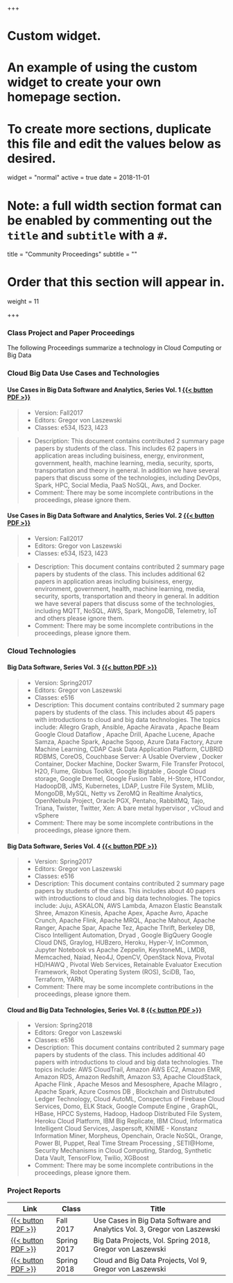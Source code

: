 +++
# Custom widget.
# An example of using the custom widget to create your own homepage section.
# To create more sections, duplicate this file and edit the values below as desired.
widget = "normal"
active = true
date = 2018-11-01

# Note: a full width section format can be enabled by commenting out the `title` and `subtitle` with a `#`.
title = "Community Proceedings"
subtitle = ""

# Order that this section will appear in.
weight = 11

+++



### Class Project and Paper Proceedings

The following Proceedings summarize a technology in Cloud Computing or
Big Data



### Cloud Big Data Use Cases and Technologies

#### Use Cases in Big Data Software and Analytics, Series Vol. 1 [ {{< button PDF >}} ](http://cyberaide.org/papers/vonLaszewski-i523-v1.pdf) 

> * Version: Fall2017
> * Editors: Gregor von Laszewski
> * Classes: e534, I523, I423

> * Description: This document contains contributed 2 summary page
>   papers by students of the class. This includes 62 papers in
>   application areas including buisiness, energy, environment,
>   government, health, machine learning, media, security, sports,
>   transportation and theory in general. In addition we have several
>   papers that discuss some of the technologies, including DevOps,
>   Spark, HPC, Social Media, PaaS NoSQL, Aws, and Docker.
> * Comment: There may be some incomplete contributions in the proceedings,
>   please ignore them.

#### Use Cases in Big Data Software and Analytics, Series Vol. 2 [ {{< button PDF >}} ](http://cyberaide.org/papers/vonLaszewski-i523-v2.pdf)

> * Version: Fall2017
> * Editors: Gregor von Laszewski
> * Classes: e534, I523, I423

> * Description: This document contains contributed 2 summary page
>   papers by students of the class. This includes additional 62 papers in
>   application areas including buisiness, energy, environment,
>   government, health, machine learning, media, security, sports,
>   transportation and theory in general. In addition we have several
>   papers that discuss some of the technologies, including MQTT,
>   NoSQL, AWS, Spark, MongoDB, Telemetry, IoT and others
>   please ignore them.
> * Comment: There may be some incomplete contributions in the proceedings,
>   please ignore them.


### Cloud Technologies


#### Big Data Software,  Series Vol. 3 [ {{< button PDF >}} ](https://github.com/cloudmesh/sp17-i524/raw/master/paper1/proceedings.pdf)

> * Version: Spring2017
> * Editors: Gregor von Laszewski
> * Classes: e516
> * Description: This document contains contributed 2 summary page
>   papers by students of the class. This includes about 45 papers
>   with introductions to cloud and big data technologies. The topics
>   include: Allegro Graph, Ansible, Apache Airavata , Apache Beam
>   Google Cloud Dataflow , Apache Drill, Apache Lucene, Apache Samza,
>   Apache Spark, Apache Sqoop, Azure Data Factory, Azure Machine
>   Learning, CDAP Cask Data Application Platform, CUBRID RDBMS,
>   CoreOS, Couchbase Server: A Usable Overview , Docker Container,
>   Docker Machine, Docker Swarm, File Transfer Protocol, H2O, Flume,
>   Globus Toolkit, Google Bigtable , Google Cloud storage, Google
>   Dremel, Google Fusion Table, H-Store, HTCondor, HadoopDB, JMS,
>   Kubernetes, LDAP, Lustre File System, MLlib, MongoDB, MySQL, Netty
>   vs ZeroMQ in Realtime Analytics, OpenNebula Project, Oracle PGX,
>   Pentaho, RabbitMQ, Tajo, Triana, Twister, Twitter, Xen: A bare
>   metal hypervisor , vCloud and vSphere
> * Comment: There may be some incomplete contributions in the proceedings,
>   please ignore them.

#### Big Data Software,  Series Vol. 4 [ {{< button PDF >}} ](https://github.com/cloudmesh/sp17-i524/raw/master/paper2/proceedings.pdf) 

> * Version: Spring2017
> * Editors: Gregor von Laszewski
> * Classes: e516
> * Description: This document contains contributed 2 summary page
>   papers by students of the class. This includes about 40 papers
>   with introductions to cloud and big data technologies. The topics
>  include: Juju, ASKALON, AWS Lambda, Amazon Elastic Beanstalk Shree,
>  Amazon Kinesis, Apache Apex, Apache Avro, Apache Crunch, Apache
>  Flink, Apache MRQL, Apache Mahout, Apache Ranger, Apache Spar,
>  Apache Tez, Apache Thrift, Berkeley DB, Cisco Intelligent
>  Automation, Dryad , Google BigQuery Google Cloud DNS, Graylog,
>  HUBzero, Heroku, Hyper-V, InCommon, Jupyter Notebook vs Apache
>  Zeppelin, KeystoneML, LMDB, Memcached, Naiad, Neo4J, OpenCV,
>  OpenStack Nova, Pivotal HD/HAWQ , Pivotal Web Services, Retainable
>  Evaluator Execution Framework, Robot Operating System (ROS), SciDB,
>  Tao, Terraform, YARN,
> * Comment: There may be some incomplete contributions in the proceedings,
>   please ignore them.



#### Cloud and Big Data Technologies,  Series Vol. 8 [ {{< button PDF >}} ](http://cyberaide.org/papers/vonLaszewski-cloud-vol-8.pdf) 


> * Version: Spring2018
> * Editors: Gregor von Laszewski
> * Classes: e516
> * Description: This document contains contributed 2 summary page
>   papers by students of the class. This includes additional 40
>   papers with introductions to cloud and big data technologies. The
>   topics include: AWS CloudTrail, Amazon AWS EC2, Amazon EMR, Amazon
>   RDS, Amazon Redshift, Amazon S3, Apache CloudStack, Apache Flink ,
>   Apache Mesos and Mesosphere, Apache Milagro , Apache Spark, Azure
>   Cosmos DB , Blockchain and Distrubuted Ledger Technology, Cloud
>   AutoML, Conspectus of Firebase Cloud Services, Domo, ELK Stack,
>   Google Compute Engine , GraphQL, HBase, HPCC Systems, Hadoop,
>   Hadoop Distributed File System, Heroku Cloud Platform, IBM Big
>   Replicate, IBM Cloud, Informatica Intelligent Cloud Services,
>   Jaspersoft, KNIME - Konstanz Information Miner, Morpheus,
>   Openchain, Oracle NoSQL, Orange, Power BI, Puppet, Real Time
>   Stream Processing , SETI@Home, Security Mechanisms in Cloud
>   Computing, Stardog, Synthetic Data Vault, TensorFlow, Twilio,
>   XGBoost
> * Comment: There may be some incomplete contributions in the proceedings,
>   please ignore them.


### Project Reports

Link | Class |  Title 
|------ | --- | -------------
[ {{< button PDF >}} ](http://cyberaide.org/papers/vonLaszewski-i523-v3.pdf) | Fall 2017 | Use Cases in Big Data Software and Analytics Vol. 3, Gregor von Laszewski
[ {{< button PDF >}} ](https://github.com/cloudmesh/sp17-i524/blob/master/project/projects.pdf) | Spring 2017 | Big Data Projects, Vol. Spring 2018, Gregor von Laszewski
[ {{< button PDF >}} ](http://cyberaide.org/papers/vonLaszewski-cloud-vol-9.pdf) | Spring 2018 | Cloud and Big Data Projects, Vol 9, Gregor von Laszewski
